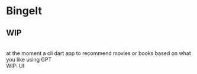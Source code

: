 # BingeIt

## WIP

<br> at the moment a cli dart app to recommend movies or books based on what you like using GPT
<br> WIP: UI
